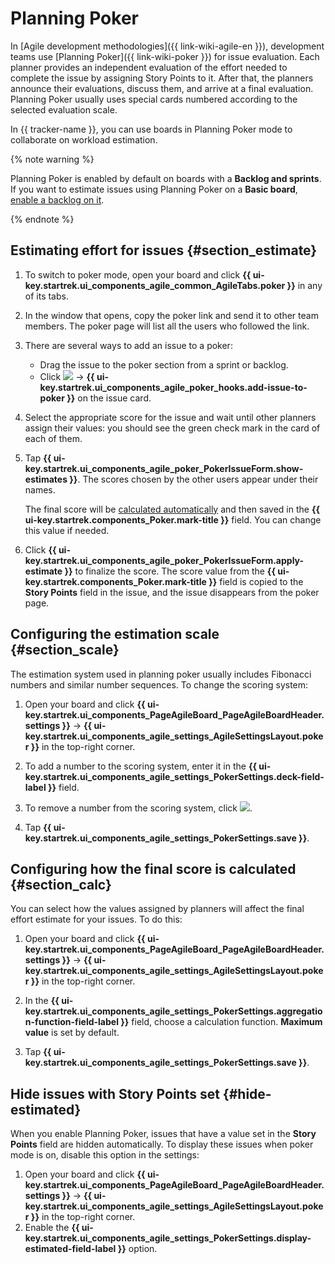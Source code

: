 # Planning Poker

In [Agile development methodologies]({{ link-wiki-agile-en }}), development teams use [Planning Poker]({{ link-wiki-poker }}) for issue evaluation. Each planner provides an independent evaluation of the effort needed to complete the issue by assigning Story Points to it. After that, the planners announce their evaluations, discuss them, and arrive at a final evaluation. Planning Poker usually uses special cards numbered according to the selected evaluation scale.

In {{ tracker-name }}, you can use boards in Planning Poker mode to collaborate on workload estimation.

{% note warning %}

Planning Poker is enabled by default on boards with a **Backlog and sprints**. If you want to estimate issues using Planning Poker on a **Basic board**, [enable a backlog on it](backlog.md#add-backlog).

{% endnote %}

## Estimating effort for issues {#section_estimate}

1. To switch to poker mode, open your board and click **{{ ui-key.startrek.ui_components_agile_common_AgileTabs.poker }}** in any of its tabs.

1. In the window that opens, copy the poker link and send it to other team members. The poker page will list all the users who followed the link.

1. There are several ways to add an issue to a poker:
   * Drag the issue to the poker section from a sprint or backlog.
   * Click ![](../../_assets/tracker/svg/actions.svg) → **{{ ui-key.startrek.ui_components_agile_poker_hooks.add-issue-to-poker }}** on the issue card.

1. Select the appropriate score for the issue and wait until other planners assign their values: you should see the green check mark in the card of each of them.

1. Tap **{{ ui-key.startrek.ui_components_agile_poker_PokerIssueForm.show-estimates }}**. The scores chosen by the other users appear under their names.

   The final score will be [calculated automatically](#section_calc) and then saved in the **{{ ui-key.startrek.components_Poker.mark-title }}** field. You can change this value if needed.

1. Click **{{ ui-key.startrek.ui_components_agile_poker_PokerIssueForm.apply-estimate }}** to finalize the score. The score value from the **{{ ui-key.startrek.components_Poker.mark-title }}** field is copied to the **Story Points** field in the issue, and the issue disappears from the poker page.

## Configuring the estimation scale {#section_scale}

The estimation system used in planning poker usually includes Fibonacci numbers and similar number sequences. To change the scoring system:

1. Open your board and click **{{ ui-key.startrek.ui_components_PageAgileBoard_PageAgileBoardHeader.settings }}** → **{{ ui-key.startrek.ui_components_agile_settings_AgileSettingsLayout.poker }}** in the top-right corner.

1. To add a number to the scoring system, enter it in the **{{ ui-key.startrek.ui_components_agile_settings_PokerSettings.deck-field-label }}** field.

1. To remove a number from the scoring system, click ![](../../_assets/tracker/delete-agile-status.png).

1. Tap **{{ ui-key.startrek.ui_components_agile_settings_PokerSettings.save }}**.

## Configuring how the final score is calculated {#section_calc}

You can select how the values assigned by planners will affect the final effort estimate for your issues. To do this:

1. Open your board and click **{{ ui-key.startrek.ui_components_PageAgileBoard_PageAgileBoardHeader.settings }}** → **{{ ui-key.startrek.ui_components_agile_settings_AgileSettingsLayout.poker }}** in the top-right corner.

1. In the **{{ ui-key.startrek.ui_components_agile_settings_PokerSettings.aggregation-function-field-label }}** field, choose a calculation function. **Maximum value** is set by default.

1. Tap **{{ ui-key.startrek.ui_components_agile_settings_PokerSettings.save }}**.

## Hide issues with Story Points set {#hide-estimated}

When you enable Planning Poker, issues that have a value set in the **Story Points** field are hidden automatically. To display these issues when poker mode is on, disable this option in the settings:

1. Open your board and click **{{ ui-key.startrek.ui_components_PageAgileBoard_PageAgileBoardHeader.settings }}** → **{{ ui-key.startrek.ui_components_agile_settings_AgileSettingsLayout.poker }}** in the top-right corner.
1. Enable the **{{ ui-key.startrek.ui_components_agile_settings_PokerSettings.display-estimated-field-label }}** option.
